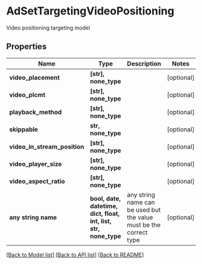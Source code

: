 # AdSetTargetingVideoPositioning

Video positioning targeting model

## Properties
Name | Type | Description | Notes
------------ | ------------- | ------------- | -------------
**video_placement** | **[str], none_type** |  | [optional] 
**video_plcmt** | **[str], none_type** |  | [optional] 
**playback_method** | **[str], none_type** |  | [optional] 
**skippable** | **str, none_type** |  | [optional] 
**video_in_stream_position** | **[str], none_type** |  | [optional] 
**video_player_size** | **[str], none_type** |  | [optional] 
**video_aspect_ratio** | **[str], none_type** |  | [optional] 
**any string name** | **bool, date, datetime, dict, float, int, list, str, none_type** | any string name can be used but the value must be the correct type | [optional]

[[Back to Model list]](../README.md#documentation-for-models) [[Back to API list]](../README.md#documentation-for-api-endpoints) [[Back to README]](../README.md)


